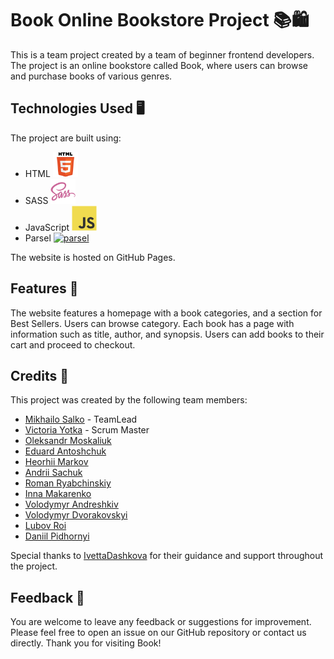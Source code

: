 # Book Online Bookstore Project 📚🛍

This is a team project created by a team of beginner frontend developers. The
project is an online bookstore called Book, where users can browse and purchase
books of various genres.

## Technologies Used 🖥

The project are built using:

- HTML <a href="https://www.w3.org/html/" target="_blank">
  <img src="https://raw.githubusercontent.com/devicons/devicon/master/icons/html5/html5-original-wordmark.svg" alt="html5" width="40" height="40"/></a>
- SASS <a href="https://sass-lang.com" target="_blank">
  <img src="https://raw.githubusercontent.com/devicons/devicon/master/icons/sass/sass-original.svg" alt="sass" width="40" height="40"/></a>
- JavaScript
  <a href="https://developer.mozilla.org/en-US/docs/Web/JavaScript" target="_blank">
  <img src="https://raw.githubusercontent.com/devicons/devicon/master/icons/javascript/javascript-original.svg" alt="javascript" width="40" height="40"/></a>
- Parsel <a href="https://parceljs.org/" target="_blank">
  <img src="https://www.vectorlogo.zone/logos/parceljs/parceljs-ar21.svg" alt="parsel" height="40"/>
  </a>

The website is hosted on GitHub Pages.

## Features 🌟

The website features a homepage with a book categories, and a section for Best
Sellers. Users can browse category. Each book has a page with information such
as title, author, and synopsis. Users can add books to their cart and proceed to
checkout.

## Credits 👏

This project was created by the following team members:

- [Mikhailo Salko](https://github.com/MikhailoSalko) - TeamLead
- [Victoria Yotka](https://github.com/VictoriaYotka) - Scrum Master
- [Oleksandr Moskaliuk](https://github.com/OleksandrPM)
- [Eduard Antoshchuk](https://github.com/EAntoshchuk)
- [Heorhii Markov](https://github.com/GeryMarkury)
- [Andrii Sachuk](https://github.com/ansachuk)
- [Roman Ryabchinskiy](https://github.com/RomanOdessa75)
- [Inna Makarenko](https://github.com/InnaMacksi)
- [Volodymyr Andreshkiv](https://github.com/andreshkivVC)
- [Volodymyr Dvorakovskyi](https://github.com/Dvorakovskyi)
- [Lubov Roi](https://github.com/Luba5555)
- [Daniil Pidhornyi](https://github.com/DAN-IIL)

Special thanks to [IvettaDashkova](https://github.com/IvettaDashkova) for their
guidance and support throughout the project.

## Feedback 📝

You are welcome to leave any feedback or suggestions for improvement. Please
feel free to open an issue on our GitHub repository or contact us directly.
Thank you for visiting Book!
